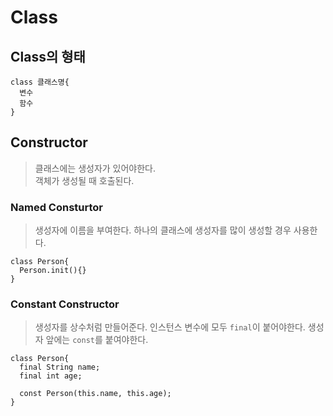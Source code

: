 # Class

## Class의 형태
```
class 클래스명{
  변수
  함수
}
```

## Constructor
> 클래스에는 생성자가 있어야한다.  
> 객체가 생성될 때 호출된다.

### Named Consturtor
> 생성자에 이름을 부여한다.
> 하나의 클래스에 생성자를 많이 생성할 경우 사용한다.
```
class Person{
  Person.init(){}
}
```

### Constant Constructor
> 생성자를 상수처럼 만들어준다.
> 인스턴스 변수에 모두 ```final```이 붙어야한다.
> 생성자 앞에는 ```const```를 붙여야한다.
```
class Person{
  final String name;
  final int age;
  
  const Person(this.name, this.age);
}
```